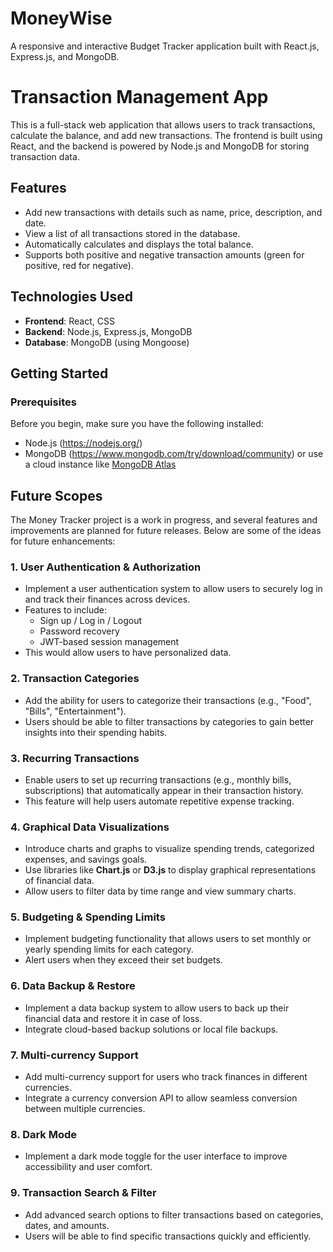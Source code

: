 # MoneyWise
A responsive and interactive Budget Tracker application built with React.js, Express.js, and MongoDB.


# Transaction Management App

This is a full-stack web application that allows users to track transactions, calculate the balance, and add new transactions. The frontend is built using React, and the backend is powered by Node.js and MongoDB for storing transaction data.

## Features

- Add new transactions with details such as name, price, description, and date.
- View a list of all transactions stored in the database.
- Automatically calculates and displays the total balance.
- Supports both positive and negative transaction amounts (green for positive, red for negative).

## Technologies Used

- **Frontend**: React, CSS
- **Backend**: Node.js, Express.js, MongoDB
- **Database**: MongoDB (using Mongoose)

## Getting Started

### Prerequisites

Before you begin, make sure you have the following installed:

- Node.js (https://nodejs.org/)
- MongoDB (https://www.mongodb.com/try/download/community) or use a cloud instance like [MongoDB Atlas](https://www.mongodb.com/cloud/atlas)








## Future Scopes

The Money Tracker project is a work in progress, and several features and improvements are planned for future releases. Below are some of the ideas for future enhancements:

### 1. **User Authentication & Authorization**
   - Implement a user authentication system to allow users to securely log in and track their finances across devices.
   - Features to include:
     - Sign up / Log in / Logout
     - Password recovery
     - JWT-based session management
   - This would allow users to have personalized data.

### 2. **Transaction Categories**
   - Add the ability for users to categorize their transactions (e.g., "Food", "Bills", "Entertainment").
   - Users should be able to filter transactions by categories to gain better insights into their spending habits.

### 3. **Recurring Transactions**
   - Enable users to set up recurring transactions (e.g., monthly bills, subscriptions) that automatically appear in their transaction history.
   - This feature will help users automate repetitive expense tracking.

### 4. **Graphical Data Visualizations**
   - Introduce charts and graphs to visualize spending trends, categorized expenses, and savings goals.
   - Use libraries like **Chart.js** or **D3.js** to display graphical representations of financial data.
   - Allow users to filter data by time range and view summary charts.

### 5. **Budgeting & Spending Limits**
   - Implement budgeting functionality that allows users to set monthly or yearly spending limits for each category.
   - Alert users when they exceed their set budgets.

### 6. **Data Backup & Restore**
   - Implement a data backup system to allow users to back up their financial data and restore it in case of loss.
   - Integrate cloud-based backup solutions or local file backups.

### 7. **Multi-currency Support**
   - Add multi-currency support for users who track finances in different currencies.
   - Integrate a currency conversion API to allow seamless conversion between multiple currencies.

### 8. **Dark Mode**
   - Implement a dark mode toggle for the user interface to improve accessibility and user comfort.

### 9. **Transaction Search & Filter**
   - Add advanced search options to filter transactions based on categories, dates, and amounts.
   - Users will be able to find specific transactions quickly and efficiently.




